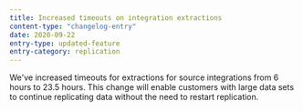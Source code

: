 ```yaml
---
title: Increased timeouts on integration extractions
content-type: "changelog-entry"
date: 2020-09-22
entry-type: updated-feature
entry-category: replication
---
```


We've increased timeouts for extractions for source integrations from 6 hours to 23.5 hours. This change will enable customers with large data sets to continue replicating data without the need to restart replication.